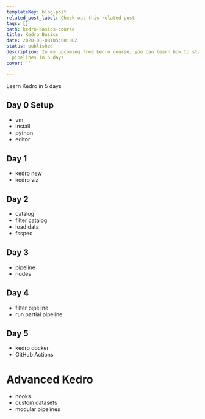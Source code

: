 ```yaml
---
templateKey: blog-post
related_post_label: Check out this related post
tags: []
path: kedro-basics-course
title: Kedro Basics
date: 2020-08-08T05:00:00Z
status: published
description: In my upcoming free kedro course, you can learn how to start building
  pipelines in 5 days.
cover: ''

---
```

Learn Kedro in 5 days

## Day 0 Setup

* vm
* install
* python
* editor

## Day 1

* kedro new
* kedro viz

## Day 2

* catalog
* filter catalog
* load data
* fsspec

## Day 3

* pipeline
* nodes

## Day 4


* filter pipeline
* run partial pipeline

## Day 5

* kedro docker
* GitHub Actions

# Advanced Kedro

* hooks
* custom datasets
* modular pipelines
